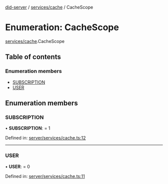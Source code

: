 [did-server](../README.md) / [services/cache](../modules/services_cache.md) / CacheScope

# Enumeration: CacheScope

[services/cache](../modules/services_cache.md).CacheScope

## Table of contents

### Enumeration members

- [SUBSCRIPTION](services_cache.cachescope.md#subscription)
- [USER](services_cache.cachescope.md#user)

## Enumeration members

### SUBSCRIPTION

• **SUBSCRIPTION**: = 1

Defined in: [server/services/cache.ts:12](https://github.com/Puzzlepart/did/blob/63fb8902/server/services/cache.ts#L12)

___

### USER

• **USER**: = 0

Defined in: [server/services/cache.ts:11](https://github.com/Puzzlepart/did/blob/63fb8902/server/services/cache.ts#L11)
